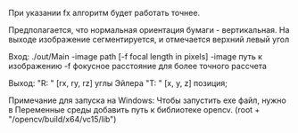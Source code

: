 При указании fx алгоритм будет работать точнее.

Предполагается, что нормальная ориентация бумаги - вертикальная.
На выходе изображение сегментируется, и отмечается верхний левый угол

Вход:
./out/Main -image path [-f focal length in pixels]
-image путь к изображению
-f фокусное расстояние для более точного рассчета

Выход:
"R: " [rx, ry, rz] углы Эйлера
"T: " [x, y, z] позиция;

Примечание для запуска на Windows:
Чтобы запустить exe файл, нужно в Переменные среды добавить путь к библиотеке opencv.
(root + "/opencv/build/x64/vc15/lib")
